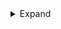 <details>
<summary>Expand</summary>
<br>
<table>
  <thead>
    <tr><th align="left">فئة</th><th align="left">Channels</th><th align="left">Playlist</th></tr>
  </thead>
  <tbody>
    <tr><td>آلي</td><td align="right">13</td><td nowrap><code>https://f5rdev.000webhostapp.com/iptv/auto.m3u</code></td></tr>
    <tr><td>كرتون</td><td align="right">31</td><td nowrap><code>https://f5rdev.000webhostapp.com/iptv/animation.m3u</code></td></tr>
    <tr><td>اعمال</td><td align="right">43</td><td nowrap><code>https://f5rdev.000webhostapp.com/iptv/business.m3u</code></td></tr>
    <tr><td>تجريبي</td><td align="right">5000</td><td nowrap><code>https://f5rdev.000webhostapp.com/iptv/Max.m3u</code></td></tr>
    <tr><td>tv-all</td><td align="right">5000</td><td nowrap><code>https://f5rdev.000webhostapp.com/iptv/tv-all.m3u</code></td></tr>
    <tr><td>all-bein</td><td align="right">5000</td><td nowrap><code>https://f5rdev.000webhostapp.com/iptv/all-bein.m3u</code></td></tr>
    <tr><td>beIN Max</td><td align="right">5000</td><td nowrap><code>www.tv.devf5r.com/bein-max.m3u</code></td></tr>
  </tbody>
</table>

</details>
